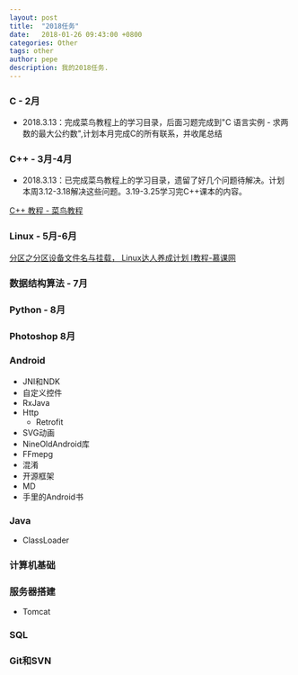 ```yaml
---
layout: post
title:  "2018任务"
date:   2018-01-26 09:43:00 +0800
categories: Other
tags: other
author: pepe
description: 我的2018任务.
---
```


### C - 2月

* 2018.3.13：完成菜鸟教程上的学习目录，后面习题完成到"C 语言实例 - 求两数的最大公约数",计划本月完成C的所有联系，并收尾总结

### C++ - 3月-4月

* 2018.3.13：已完成菜鸟教程上的学习目录，遗留了好几个问题待解决。计划本周3.12-3.18解决这些问题。3.19-3.25学习完C++课本的内容。

[C++ 教程 - 菜鸟教程](http://www.runoob.com/cplusplus/cpp-tutorial.html)

### Linux - 5月-6月

[分区之分区设备文件名与挂载， Linux达人养成计划 I教程-慕课网](https://www.imooc.com/video/3244)

### 数据结构算法 - 7月

### Python - 8月

### Photoshop 8月

### Android

* JNI和NDK
* 自定义控件
* RxJava
* Http
    * Retrofit
* SVG动画
* NineOldAndroid库
* FFmepg
* 混淆
* 开源框架
* MD
* 手里的Android书

### Java
* ClassLoader

### 计算机基础

### 服务器搭建
* Tomcat

### SQL



### Git和SVN







